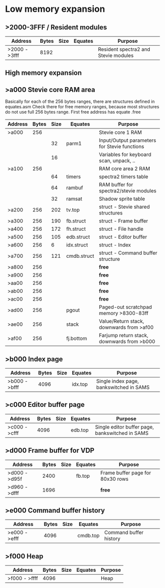 # Low memory expansion

## >2000-3FFF / Resident modules

| Address       | Bytes | Size | Equates        | Purpose                                         | 
|---------------|-------|------|----------------|-------------------------------------------------|
| >2000 - >3fff | 8192  |      |                | Resident spectra2 and Stevie modules            |


## High memory expansion

## >a000  Stevie core RAM area

Basically for each of the 256 bytes ranges, there are structures defined in equates.asm
Check there for free memory ranges, because most structures do not use full 256 bytes range.
First free address has equate <struct>.free

| Address       | Bytes | Size | Equates        | Purpose                                         | 
|---------------|-------|------|----------------|-------------------------------------------------|
| >a000         |  256  |      |                | Stevie core 1 RAM                               |
|               |       |   32 | parm1          |   Input/Output parameters for Stevie functions  |
|               |       |   16 |                |   Variables for keyboard scan, unpack, ..       | 
| >a100         |  256  |      |                | RAM core area 2 RAM                             |
|               |       |   64 | timers         |   spectra2 timers table                         | 
|               |       |   64 | rambuf         |   RAM buffer for spectra2/stevie modules        | 
|               |       |   32 | ramsat         |   Shadow sprite table                           | 
| >a200         |  256  |  202 | tv.top         | struct - Stevie shared structures               |
| >a300         |  256  |  190 | fb.struct      | struct - Frame buffer                           |
| >a400         |  256  |  172 | fh.struct      | struct - File handle                            |
| >a500         |  256  |  105 | edb.struct     | struct - Editor buffer                          |
| >a600         |  256  |    6 | idx.struct     | struct - Index                                  |
| >a700         |  256  |  121 | cmdb.struct    | struct - Command buffer structure               |
| >a800         |  256  |      |                | **free**                                        |
| >a900         |  256  |      |                | **free**                                        |
| >aa00         |  256  |      |                | **free**                                        |
| >ab00         |  256  |      |                | **free**                                        |
| >ac00         |  256  |      |                | **free**                                        |
| >ad00         |  256  |      | pgout          | Paged-out scratchpad memory >8300-83ff          |
| >ae00         |  256  |      | stack          | Value/Return stack, downwards from >af00        |
| >af00         |  256  |      | fj.bottom      | Farjump return stack, downwards from >b000      |


## >b000  Index page

| Address       | Bytes | Size | Equates        | Purpose                                         | 
|---------------|-------|------|----------------|-------------------------------------------------|
| >b000 - >bfff | 4096  |      | idx.top        | Single index page, bankswitched in SAMS         |


## >c000  Editor buffer page

| Address       | Bytes | Size | Equates        | Purpose                                         | 
|---------------|-------|------|----------------|-------------------------------------------------|
| >c000 - >cfff | 4096  |      | edb.top        | Single editor buffer page, bankswitched in SAMS |


## >d000  Frame buffer for VDP

| Address       | Bytes | Size | Equates        | Purpose                                         | 
|---------------|-------|------|----------------|-------------------------------------------------|
| >d000 - >d95f | 2400  |      | fb.top         | Frame buffer page for 80x30 rows                |
| >d960 - >dfff | 1696  |      |                | **free**                                        |


## >e000  Command buffer history

| Address       | Bytes | Size | Equates        | Purpose                                         | 
|---------------|-------|------|----------------|-------------------------------------------------|
| >e000 - >efff | 4096  |      | cmdb.top       | Command buffer history                          |


## >f000  Heap

| Address       | Bytes | Size | Equates        | Purpose                                         | 
|---------------|-------|------|----------------|-------------------------------------------------|
| >f000 - >ffff | 4096  |      |                | Heap                                            |